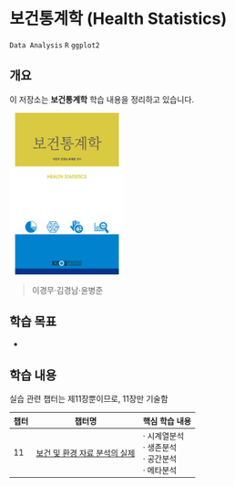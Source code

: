 # 보건통계학 (Health Statistics)

`Data Analysis` `R` `ggplot2`

## 개요

이 저장소는 **보건통계학** 학습 내용을 정리하고 있습니다.

<img src="./assets/cover.jpg" alt="Cover" width="200">

> 이경무·김경남·윤병준

## 학습 목표
- 


## 학습 내용

실습 관련 챕터는 제11장뿐이므로, 11장만 기술함

| 챕터 | 챕터명 | 핵심 학습 내용 |
|------|--------|----------|
|11|[보건 및 환경 자료 분석의 실제]()|· 시계열분석<br>· 생존분석<br>· 공간분석<br>· 메타분석|
